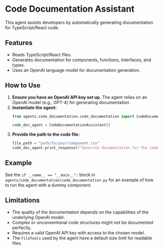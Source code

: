# Code Documentation Assistant

This agent assists developers by automatically generating documentation for TypeScript/React code.

## Features

- Reads TypeScript/React files.
- Generates documentation for components, functions, interfaces, and types.
- Uses an OpenAI language model for documentation generation.

## How to Use

1.  **Ensure you have an OpenAI API key set up.** The agent relies on an OpenAI model (e.g., GPT-4) for generating documentation.
2.  **Instantiate the agent:**
    ```python
    from agents.code_documentation.code_documentation import CodeDocumentationAssistant

    code_doc_agent = CodeDocumentationAssistant()
    ```
3.  **Provide the path to the code file:**
    ```python
    file_path = "path/to/your/component.tsx"
    code_doc_agent.print_response(f"Generate documentation for the code in '{file_path}'")
    ```

## Example

See the `if __name__ == "__main__":` block in `agents/code_documentation/code_documentation.py` for an example of how to run the agent with a dummy component.

## Limitations

- The quality of the documentation depends on the capabilities of the underlying OpenAI model.
- Complex or unconventional code structures might not be documented perfectly.
- Requires a valid OpenAI API key with access to the chosen model.
- The `FileTools` used by the agent have a default size limit for readable files.
